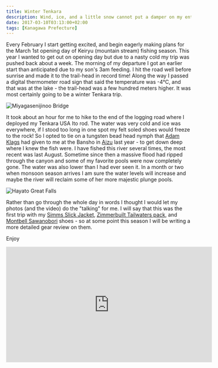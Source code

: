 ```yaml
---
title: Winter Tenkara
description: Wind, ice, and a little snow cannot put a damper on my enthusiasm for the mountain stream fishing season opening and I head out in search in of Yamame & Iwana...
date: 2017-03-10T03:13:00+02:00
tags: [Kanagawa Prefecture]
---
```

<div class=“text-lg m-2”>
<p class="mb-2">Every February I start getting excited, and begin eagerly making plans for the March 1st opening day of Keiryu (mountain stream) fishing season. This year I wanted to get out on opening day but due to a nasty cold my trip was pushed back about a week. The morning of my departure I got an earlier start than anticipated due to my son's 3am feeding. I hit the road well before sunrise and made it to the trail-head in record time! Along the way I passed a digital thermometer road sign that said the temperature was -4°C, and that was at the lake - the trail-head was a few hundred meters higher. It was most certainly going to be a winter Tenkara trip.</p>

<img class="w-8/12 rounded-lg shadow-lg mx-auto" src="https://fallfish-tenkara-images.s3-us-west-1.amazonaws.com/FfT+-+Winter+Tenkara/tanzawa+mountains-winter+tenkara-tenkara-keiryu-kebari-sebata+san-sugegasa-lake+miyagase-bridge.jpg" alt="Miyagasenijinoo Bridge" />

<p class="mt-2 mb-2">It took about an hour for me to hike to the end of the logging road where I deployed my Tenkara USA Ito rod. The water was very cold and ice was everywhere, if I stood too long in one spot my felt soled shoes would freeze to the rock! So I opted to tie on a tungsten bead head nymph that <a href="https://rockandriffle.blogspot.jp" target="_blank" rel="noopener noreferrer" class="text-red-500 hover:bg-red-500 hover:text-white">Adam Klags</a> had given to me at the Bansho in <a href="https://www.fallfishtenkara.com/exploring-aizu/" target="_blank" rel="noopener noreferrer" class="text-red-500 hover:bg-red-500 hover:text-white">Aizu</a> last year - to get down deep where I knew the fish were. I have fished this river several times, the most recent was last August. Sometime since then a massive flood had ripped through the canyon and some of my favorite pools were now completely gone. The water was also lower than I had ever seen it. In a month or two when monsoon season arrives I am sure the water levels will increase and maybe the river will reclaim some of her more majestic plunge pools.</p>

<img class="w-8/12 rounded-lg shadow-lg mx-auto" src="https://fallfish-tenkara-images.s3-us-west-1.amazonaws.com/FfT+-+Winter+Tenkara/tanzawa+mountains-winter+tenkara-tenkara-keiryu-kebari-sebata+san-sugegasa-lake+miyagase-high+above+the+river.jpg" alt="Hayato Great Falls" />

<p class="mt-2 mb-2">Rather than go through the whole day in words I thought I would let my photos (and the video) do the "talking" for me. I will say that this was the first trip with my <a href="https://www.simmsfishing.com/slick-jacket.html" target="_blank" rel="noopener noreferrer" class="text-red-500 hover:bg-red-500 hover:text-white">Simms Slick Jacket</a>, <a href="https://www.zimmerbuilt.com/store/p34/TailWater_Pack.html" target="_blank" rel="noopener noreferrer" class="text-red-500 hover:bg-red-500 hover:text-white">Zimmerbuilt Tailwaters pack</a>, and <a href="https://webshop.montbell.jp/goods/disp.php?product_id=1125323" target="_blank" rel="noopener noreferrer" class="text-red-500 hover:bg-red-500 hover:text-white">Montbell Sawanobori</a> shoes - so at some point this season I will be writing a more detailed gear review on them.</p>

<p class="mt-2 mb-2">Enjoy</p>

<center><iframe src="https://www.youtube.com/embed/_YCI_6hE7Mk?ecver=1" width="560" height="315" frameborder="0" allowfullscreen="allowfullscreen"></iframe></center></p>
</div>